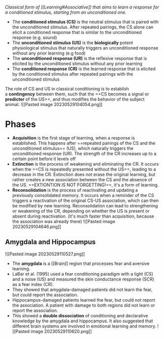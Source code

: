 _Classical form of [[Learning#Associative]] that aims to learn a response for a conditioned stimulus, starting from an unconditioned one._ 

-   The **conditioned stimulus (CS)** is the neutral stimulus that is paired with the unconditioned stimulus. After repeated pairings, the CS alone can elicit a conditioned response that is similar to the unconditioned response (e.g. sound)
-   The **unconditioned stimulus (US)** is the **biologically** potent physiological stimulus that naturally triggers an unconditioned response without any prior learning (e.g food)
-   The **unconditioned response (UR)** is the reflexive response that is elicited by the unconditioned stimulus without any prior learning
-   The **conditioned response (CR)** is the learned response that is elicited by the conditioned stimulus after repeated pairings with the unconditioned stimulus

The role of CS and US in classical conditioning is to establish a **contingency** between them, such that the ==CS becomes a signal or **predictor** of the US==, and thus modifies the behavior of the subject animal.
![[Pasted image 20230529104054.png]]

# Phases
-   **Acquisition** is the first stage of learning, when a response is established. This happens after ==repeated pairings of the CS and the unconditioned stimulus== (US), which naturally triggers the unconditioned response (UR). The strength of the CR increases up to a certain point before it levels off
-   **Extinction** is the process of weakening and eliminating the CR. It occurs when the ==CS is repeatedly presented without the US==, leading to a decrease in the CR. Extinction does not erase the original learning, but rather creates a new association between the CS and the absence of the US. ==EXTIONTION IS NOT FORGETTING!==, it's a form of learning.
-   **Reconsolidation** is the process of reactivating and updating a previously consolidated memory. It occurs when a reminder of the CS triggers a reactivation of the original CS-US association, which can then be modified by new learning. Reconsolidation can lead to strengthening or weakening of the CR, depending on whether the US is present or absent during reactivation. (it's much faster than acquisition, because the association was already there)
![[Pasted image 20230529104646.png]]

## Amygdala and Hippocampus

![[Pasted image 20230529110527.png]]
-   The **amygdala** is a [[Brain]] region that processes fear and aversive learning.
-   LaBar et al. (1995) used a fear conditioning paradigm with a light (CS) and a noise (US) and measured the skin conductance response (SCR) as a fear index (CR).
-   They showed that amygdala-damaged patients did not learn the fear, but could report the association. 
- Hippocampus-damaged patients learned the fear, but could not report the association. A patient with damage to both regions did not learn or report the association.
-   This showed a **double dissociation** of conditioning and declarative knowledge by the amygdala and hippocampus. It also suggested that different brain systems are involved in emotional learning and memory.
![[Pasted image 20230529110620.png]]